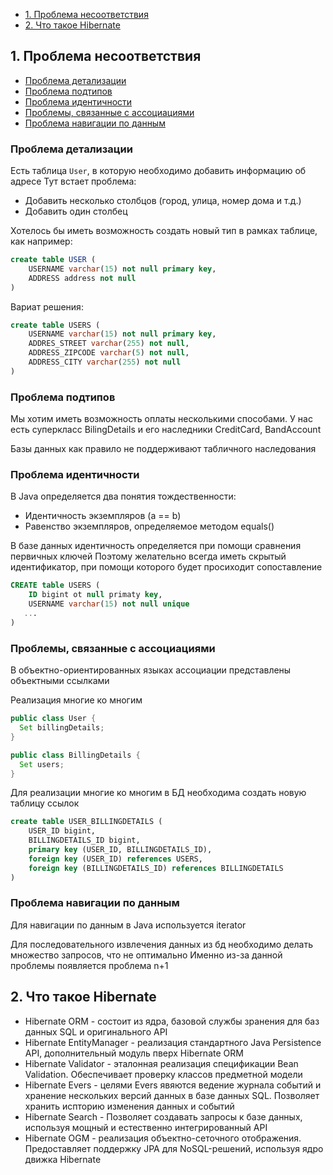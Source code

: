 
+ [1. Проблема несоответствия](#проблема-несоответствия)
+ [2. Что такое Hibernate]()

## 1. Проблема несоответствия

+ [Проблема детализации](#проблема-детализации)
+ [Проблема подтипов](#проблема-подтипов)
+ [Проблема идентичности](#проблема-идентичности)
+ [Проблемы, связанные с ассоциациями](#проблемы-связанные-с-ассоциациями)
+ [Проблема навигации по данным](#проблема-навигации-по-данным)

### Проблема детализации
Есть таблица `User`, в которую необходимо добавить информацию об адресе
Тут встает проблема:
- Добавить несколько столбцов (город, улица, номер дома и т.д.)
- Добавить один столбец

Хотелось бы иметь возможность создать новый тип в рамках таблице, как например:
```sql
create table USER (
    USERNAME varchar(15) not null primary key,
    ADDRESS address not null
)
```

Вариат решения:
```sql
create table USERS (
    USERNAME varchar(15) not null primary key,
    ADDRES_STREET varchar(255) not null,
    ADDRESS_ZIPCODE varchar(5) not null,
    ADDRESS_CITY varchar(255) not null
)
```

### Проблема подтипов
Мы хотим иметь возможность оплаты несколькими способами.
У нас есть суперкласс BilingDetails и его наследники CreditCard, BandAccount

Базы данных как правило не поддерживают табличного наследования


### Проблема идентичности
В Java определяется два понятия тождественности:
- Идентичность экземпляров (a == b)
- Равенство экземпляров, определяемое методом equals()

В базе данных идентичность определяется при помощи сравнения первичных ключей
Поэтому желательно всегда иметь скрытый идентификатор, при помощи которого будет просиходит сопоставление
```sql
CREATE table USERS (
    ID bigint ot null primaty key,
    USERNAME varchar(15) not null unique
   ...
)
```

### Проблемы, связанные с ассоциациями
В объектно-ориентированных языках ассоциации представлены объектными ссылками

Реализация многие ко многим
```java
public class User {
  Set billingDetails;
}

public class BillingDetails {
  Set users;
}
```

Для реализации многие ко многим в БД необходима создать новую таблицу ссылок
```sql
create table USER_BILLINGDETAILS (
    USER_ID bigint,
    BILLINGDETAILS_ID bigint,
    primary key (USER_ID, BILLINGDETAILS_ID),
    foreign key (USER_ID) references USERS,
    foreign key (BILLINGDETAILS_ID) references BILLINGDETAILS
)
```

### Проблема навигации по данным
Для навигации по данным в Java используется iterator

Для последовательного извлечения данных из бд необходимо делать множество запросов, что не оптимально
Именно из-за данной проблемы появляется проблема n+1


## 2. Что такое Hibernate

- Hibernate ORM - состоит из ядра, базовой службы зранения для баз данных SQL и оригинального API
- Hibernate EntityManager - реализация стандартного Java Persistence API, дополнительный модуль пверх Hibernate ORM
- Hibernate Validator - эталонная реализация спецификации Bean Validation. Обеспечивает проверку классов предметной модели
- Hibernate Evers - целями Evers явяются ведение журнала событий и хранение нескольких версий данных в базе данных SQL. Позволяет хранить испторию изменения данных и событий
- Hibernate Search - Позволяет создавать запросы к базе данных, используя мощный и естественно интегрированный API
- Hibernate OGM - реализация объектно-сеточного отображения. Предоставляет поддержку JPA для NoSQL-решений, используя ядро движка Hibernate

